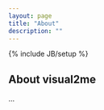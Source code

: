 ```yaml
---
layout: page
title: "About"
description: ""
---
```

{% include JB/setup %}

## About visual2me

...
